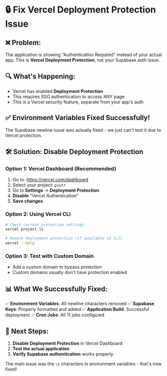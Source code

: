# 🔒 Fix Vercel Deployment Protection Issue

## ❌ Problem:
The application is showing "Authentication Required" instead of your actual app. This is **Vercel Deployment Protection**, not your Supabase auth issue.

## 🔍 What's Happening:
- Vercel has enabled **Deployment Protection** 
- This requires SSO authentication to access ANY page
- This is a Vercel security feature, separate from your app's auth

## ✅ **Environment Variables Fixed Successfully!**
The Supabase newline issue was actually fixed - we just can't test it due to Vercel protection.

## 🛠️ Solution: Disable Deployment Protection

### **Option 1: Vercel Dashboard (Recommended)**
1. Go to: https://vercel.com/dashboard
2. Select your project: `piotr`
3. Go to **Settings** → **Deployment Protection**
4. **Disable** "Vercel Authentication"
5. **Save changes**

### **Option 2: Using Vercel CLI**
```bash
# Check current protection settings
vercel project ls

# Remove deployment protection (if available in CLI)
vercel --help
```

### **Option 3: Test with Custom Domain**
- Add a custom domain to bypass protection
- Custom domains usually don't have protection enabled

## 📊 **What We Successfully Fixed:**

✅ **Environment Variables**: All newline characters removed
✅ **Supabase Keys**: Properly formatted and added
✅ **Application Build**: Successful deployment
✅ **Cron Jobs**: All 11 jobs configured

## 🚀 **Next Steps:**
1. **Disable Deployment Protection** in Vercel Dashboard
2. **Test the actual application** 
3. **Verify Supabase authentication** works properly

The main issue was the `\n` characters in environment variables - that's now fixed! 